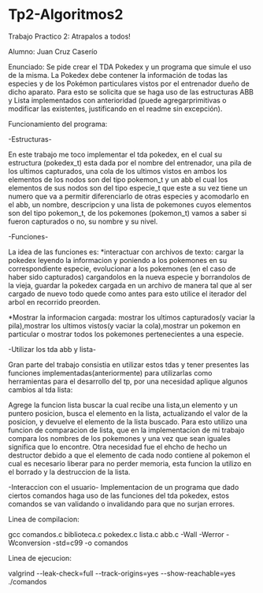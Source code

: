# Tp2-Algoritmos2
Trabajo Practico 2: Atrapalos a todos!

Alumno: Juan Cruz Caserío

Enunciado:
Se pide crear el TDA Pokedex y un programa que simule el uso de la misma.
La Pokedex debe contener la información de todas las especies y de los Pokémon particulares vistos por el entrenador dueño de dicho aparato.
Para esto se solicita que se haga uso de las estructuras ABB y Lista implementados con anterioridad (puede agregarprimitivas o modificar las existentes, justificando en el readme sin excepción).

Funcionamiento del programa:

-Estructuras-

En este trabajo me toco implementar el tda pokedex, en el cual su estructura (pokedex_t) esta
dada por el nombre del entrenador, una pila de los ultimos capturados, una cola de los ultimos vistos en ambos los elementos de los nodos son del tipo pokemon_t y un abb el cual los elementos
de sus nodos son del tipo especie_t que este a su vez tiene un numero que va a permitir diferenciarlo de otras especies y acomodarlo en el abb, un nombre, descripcion y una lista de pokemones cuyos elementos son del tipo pokemon_t, de los pokemones (pokemon_t) vamos a saber si fueron capturados o no, su nombre y su nivel.

-Funciones-

La idea de las funciones es:
*interactuar con archivos de texto: cargar la pokedex leyendo la informacion y poniendo a los pokemones en su correspondiente especie, evolucionar a los pokemones (en el caso de haber sido capturados) cargandolos en la nueva especie y borrandolos de la vieja, guardar la pokedex cargada en un archivo de manera tal que al ser cargado de nuevo todo quede como antes para esto utilice el iterador del arbol en recorrido preorden.

*Mostrar la informacion cargada: mostrar los ultimos capturados(y vaciar la pila),mostrar los ultimos vistos(y vaciar la cola),mostrar un pokemon en particular o mostrar todos los pokemones pertenecientes a una especie.

-Utilizar los tda abb y lista-

Gran parte del trabajo consistia en utilizar estos tdas y tener presentes las funciones implementadas(anteriormente) para utilizarlas como herramientas para el desarrollo del tp, por una necesidad aplique algunos cambios al tda lista:

Agrege la funcion lista buscar la cual recibe una lista,un elemento y un puntero posicion, busca el elemento en la lista, actualizando el valor de la posicion, y devuelve el elemento de la lista buscado. Para esto utilizo una funcion de comparacion de lista, que en la implementacion de mi trabajo compara los nombres de los pokemones y una vez que sean iguales significa que lo encontre. Otra necesidad fue el ehcho de hecho un destructor debido a que el elemento de cada nodo contiene al pokemon el cual es necesario liberar para no perder memoria, esta funcion la utilizo en el borrado y la destruccion de la lista.

-Interaccion con el usuario-
Implementacion de un programa que dado ciertos comandos haga uso de las funciones del tda pokedex, estos comandos se van 
validando o invalidando para que no surjan errores.

Linea de compilacion:

gcc comandos.c biblioteca.c pokedex.c lista.c abb.c -Wall -Werror -Wconversion -std=c99 -o comandos

Linea de ejecucion:

valgrind --leak-check=full --track-origins=yes --show-reachable=yes ./comandos

